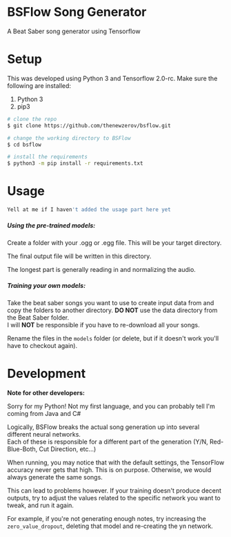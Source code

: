# BSFlow Song Generator
A Beat Saber song generator using Tensorflow

# Setup
This was developed using Python 3 and Tensorflow 2.0-rc. Make sure the following are installed:

1) Python 3
2) pip3

```bash
# clone the repo
$ git clone https://github.com/thenewzerov/bsflow.git

# change the working directory to BSFlow
$ cd bsflow

# install the requirements
$ python3 -m pip install -r requirements.txt
```

# Usage

```bash
Yell at me if I haven't added the usage part here yet
```

##### Using the pre-trained models:
Create a folder with your .ogg or .egg file. This will be your target directory.

The final output file will be written in this directory.

The longest part is generally reading in and normalizing the audio.

##### Training your own models:
Take the beat saber songs you want to use to create input data from and copy the folders to another directory.
**DO NOT** use the data directory from the Beat Saber folder.  
I will **NOT** be responsible if you have to re-download all your songs.

Rename the files in the `models` folder (or delete, but if it doesn't work you'll have to checkout again).

# Development

**Note for other developers:**

Sorry for my Python!  Not my first language, and you can probably tell I'm coming from Java and C#

Logically, BSFlow breaks the actual song generation up into several different neural networks.  
Each of these is responsible for a different part of the generation (Y/N, Red-Blue-Both, Cut Direction, etc...)

When running, you may notice that with the default settings, the TensorFlow accuracy never gets that high.
This is on purpose.  Otherwise, we would always generate the same songs.

This can lead to problems however.  If your training doesn't produce decent outputs, 
try to adjust the values related to the specific network you want to tweak, and run it again.

For example, if you're not generating enough notes, 
try increasing the `zero_value_dropout`, deleting that model and re-creating the yn network.


